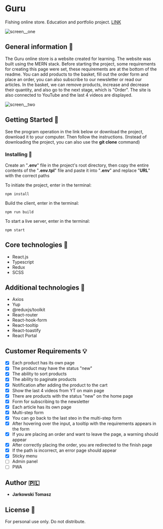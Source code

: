 # Guru
Fishing online store. Education and portfolio project. [LINK]()

![screen__one]('./src/img/screen1.png')

## General information :page_facing_up:

The Guru online store is a website created for learning. The website was built using the MERN stack. Before starting the project, some requirements for creating this page were set, these requirements are at the bottom of the readme. You can add products to the basket, fill out the order form and place an order, you can also subscribe to our newsletter or read our articles. In the basket, we can remove products, increase and decrease their quantity, and also go to the next stage, which is "Order". The site is also connected to YouTube and the last 4 videos are displayed.

![screen__two]('./src/img/screen2.png')

## Getting Started :envelope_with_arrow:

See the program operation in the link below or download the project, download it to your computer. Then follow the instructions. (Instead of downloading the project, you can also use the **git clone** command)

### Installing :open_file_folder:

Create an "**.env**" file in the project's root directory, then copy the entire contents of the "**.env.tpl**" file and paste it into "**.env**" and replace "**URL**" with the correct paths

To initiate the project, enter in the terminal:

```
npm install
```

Build the client, enter in the terminal:

```
npm run build
```

To start a live server, enter in the terminal:

```
npm start
```

## Core technologies :rocket:

* React.js
* Typescript
* Redux
* SCSS 

## Additional technologies :link:

* Axios
* Yup
* @reduxjs/toolkit
* React-router
* React-hook-form
* React-tooltip
* React-toastify
* React Portal

## Customer Requirements :bulb:

- [x] Each product has its own page 
- [x] The product may have the status "new"
- [x] The ability to sort products
- [x] The ability to paginate products
- [x] Notification after adding the product to the cart
- [x] Show the last 4 videos from YT on main page
- [x] There are products with the status "new" on the home page
- [x] Form for subscribing to the newsletter
- [x] Each article has its own page
- [x] Multi-step form
- [x] You can go back to the last steo in the multi-step form
- [x] After hovering over the input, a tooltip with the requirements appears in the form
- [x] If you are placing an order and want to leave the page, a warning should appear
- [x] After correctly placing the order, you are redirected to the finish page
- [x] If the path is incorrect, an error page should appear
- [x] Sticky menu
- [ ] Admin panel
- [ ] PWA

## Author :poland:

- **Jarkowski Tomasz** 

## License :closed_book:

For personal use only. Do not distribute.